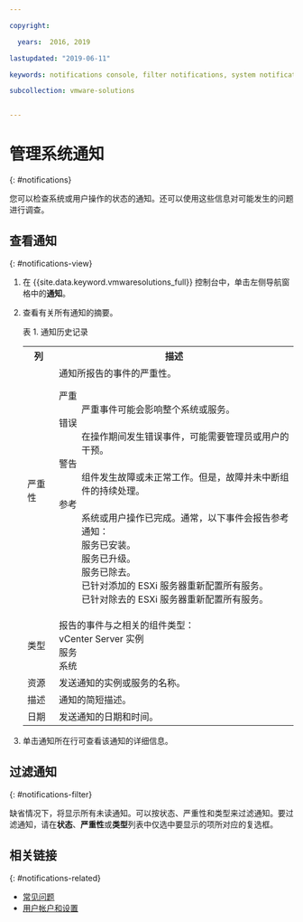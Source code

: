 ```yaml
---

copyright:

  years:  2016, 2019

lastupdated: "2019-06-11"

keywords: notifications console, filter notifications, system notification

subcollection: vmware-solutions


---
```


# 管理系统通知
{: #notifications}

您可以检查系统或用户操作的状态的通知。还可以使用这些信息对可能发生的问题进行调查。

## 查看通知
{: #notifications-view}

1. 在 {{site.data.keyword.vmwaresolutions_full}} 控制台中，单击左侧导航窗格中的**通知**。
2. 查看有关所有通知的摘要。

   表 1. 通知历史记录

    <table>
      <tr>
        <th>列</th>
        <th>描述</th>
      </tr>
      <tr>
        <td>严重性</td>
        <td>通知所报告的事件的严重性。<dl class="dl">
          <dt class="dt dlterm">严重</dt>
          <dd class="dd">严重事件可能会影响整个系统或服务。</dd>
          <dt class="dt dlterm">错误</dt>
          <dd class="dd">在操作期间发生错误事件，可能需要管理员或用户的干预。</dd>
          <dt class="dt dlterm">警告</dt>
          <dd class="dd">组件发生故障或未正常工作。但是，故障并未中断组件的持续处理。</dd>
            <dt class="dt dlterm">参考</dt>
            <dd class="dd">系统或用户操作已完成。通常，以下事件会报告参考通知：
       <br>服务已安装。<br>服务已升级。<br>服务已除去。<br>已针对添加的 ESXi 服务器重新配置所有服务。<br>已针对除去的 ESXi 服务器重新配置所有服务。</dd>
          </dl>
        </td>
       </tr>
       <tr>
         <td>类型</td>
         <td>报告的事件与之相关的组件类型：<br>vCenter Server 实例<br>服务<br>系统</td>
       </tr>
       <tr>
         <td>资源</td>
         <td>发送通知的实例或服务的名称。</td>
       </tr>
       <tr>
         <td>描述</td>
         <td>通知的简短描述。</td>
       </tr>
       <tr>
         <td>日期</td>
         <td>发送通知的日期和时间。</td>
       </tr>
    </table>                                       

3. 单击通知所在行可查看该通知的详细信息。

## 过滤通知
{: #notifications-filter}

缺省情况下，将显示所有未读通知。可以按状态、严重性和类型来过滤通知。要过滤通知，请在**状态**、**严重性**或**类型**列表中仅选中要显示的项所对应的复选框。

## 相关链接
{: #notifications-related}

* [常见问题](/docs/services/vmwaresolutions/vmonic?topic=vmware-solutions-faq)
* [用户帐户和设置](/docs/services/vmwaresolutions/vmonic?topic=vmware-solutions-useraccount)
